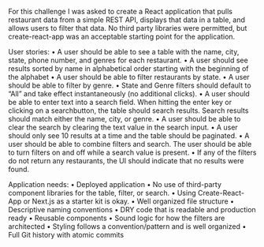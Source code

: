 For this challenge I was asked to create a React application that pulls restaurant data from a simple REST API, displays that data in a table, and allows users to filter that data. No third party libraries were permitted, but create-react-app was an acceptable starting point for the application.

User stories:
• A user should be able to see a table with the name, city, state, phone number, and genres for each restaurant.
• A user should see results sorted by name in alphabetical order starting with the beginning of the alphabet
• A user should be able to filter restaurants by state.
• A user should be able to filter by genre.
• State and Genre filters should default to “All” and take effect instantaneously (no additional clicks).
• A user should be able to enter text into a search field. When hitting the enter key or clicking on a searchbutton, the table should search results. Search results should match either the name, city, or genre.
• A user should be able to clear the search by clearing the text value in the search input.
• A user should only see 10 results at a time and the table should be paginated.
• A user should be able to combine filters and search. The user should be able to turn filters on and off while a search value is present.
• If any of the filters do not return any restaurants, the UI should indicate that no results were found.

Application needs:
• Deployed application
• No use of third-party component libraries for the table, filter, or search.
• Using Create-React-App or Next.js as a starter kit is okay.
• Well organized file structure
• Descriptive naming conventions
• DRY code that is readable and production ready
• Reusable components
• Sound logic for how the filters are architected
• Styling follows a convention/pattern and is well organized
• Full Git history with atomic commits